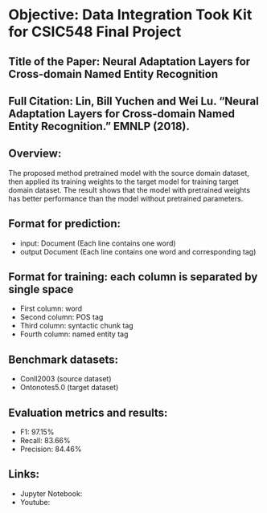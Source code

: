 # Objective: Data Integration Took Kit for CSIC548 Final Project

## Title of the Paper: Neural Adaptation Layers for Cross-domain Named Entity Recognition

## Full Citation: Lin, Bill Yuchen and Wei Lu. “Neural Adaptation Layers for Cross-domain Named Entity Recognition.” EMNLP (2018). 

## Overview: 
The proposed method pretrained model with the source domain dataset, then applied its training weights to the target model for training target domain dataset. The result shows that the model with pretrained weights has better performance than the model without pretrained parameters.    

## Format for prediction: 
 - input: Document (Each line contains one word)
 - output Document (Each line contains one word and corresponding tag)

## Format for training: each column is separated by single space  
 - First column: word 
 - Second  column: POS tag 
 - Third column: syntactic chunk tag 
 - Fourth column: named entity tag

## Benchmark datasets:
- Conll2003 (source dataset)
- Ontonotes5.0 (target dataset)

## Evaluation metrics and results:
- F1: 97.15%
- Recall: 83.66%
- Precision: 84.46%

## Links:
- Jupyter Notebook: 
- Youtube: 






